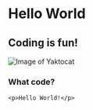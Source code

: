 # Hello World #
## Coding is fun! ##
![Image of Yaktocat](https://octodex.github.com/images/yaktocat.png)

### What code?
```
<p>Hello World!</p>
```
